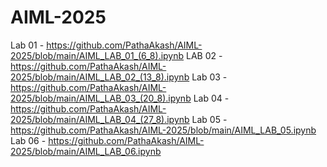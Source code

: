 # AIML-2025

Lab 01 - https://github.com/PathaAkash/AIML-2025/blob/main/AIML_LAB_01_(6_8).ipynb
LAB 02 - https://github.com/PathaAkash/AIML-2025/blob/main/AIML_LAB_02_(13_8).ipynb
Lab 03 - https://github.com/PathaAkash/AIML-2025/blob/main/AIML_LAB_03_(20_8).ipynb
Lab 04 - https://github.com/PathaAkash/AIML-2025/blob/main/AIML_LAB_04_(27_8).ipynb
Lab 05 - https://github.com/PathaAkash/AIML-2025/blob/main/AIML_LAB_05.ipynb
Lab 06 - https://github.com/PathaAkash/AIML-2025/blob/main/AIML_LAB_06.ipynb

